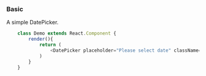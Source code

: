 ### Basic
A simple DatePicker.
```javascript
    class Demo extends React.Component {
        render(){
            return (
                <DatePicker placeholder="Please select date" className="demo-datepicker-input"/>
            )
        }
    }
```